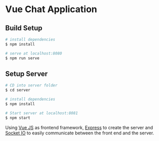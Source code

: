 # Vue Chat Application

## Build Setup

``` bash
# install dependencies
$ npm install

# serve at localhost:8080
$ npm run serve

```

## Setup Server

``` bash
# CD into server folder
$ cd server

# install dependencies
$ npm install

# Start server at localhost:8081
$ npm start

```

Using [Vue JS](https://vuejs.org/) as frontend framework, [Express](https://expressjs.com/) to create the server and [Socket IO](https://socket.io/) to easily communicate between the front end and the server.


